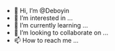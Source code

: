 - 👋 Hi, I’m @Deboyin
- 👀 I’m interested in ...
- 🌱 I’m currently learning ...
- 💞️ I’m looking to collaborate on ...
- 📫 How to reach me ...

<!---
Deboyin/Deboyin is a ✨ special ✨ repository because its `README.md` (this file) appears on your GitHub profile.
You can click the Preview link to take a look at your changes.
--->
